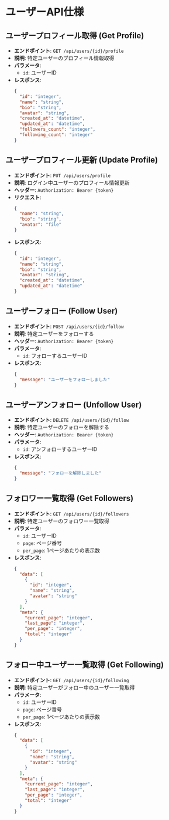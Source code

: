 # ユーザーAPI仕様

## ユーザープロフィール取得 (Get Profile)
- **エンドポイント**: `GET /api/users/{id}/profile`
- **説明**: 特定ユーザーのプロフィール情報取得
- **パラメータ**:
  - `id`: ユーザーID
- **レスポンス**:
  ```json
  {
    "id": "integer",
    "name": "string",
    "bio": "string",
    "avatar": "string",
    "created_at": "datetime",
    "updated_at": "datetime",
    "followers_count": "integer",
    "following_count": "integer"
  }
  ```

## ユーザープロフィール更新 (Update Profile)
- **エンドポイント**: `PUT /api/users/profile`
- **説明**: ログイン中ユーザーのプロフィール情報更新
- **ヘッダー**: `Authorization: Bearer {token}`
- **リクエスト**:
  ```json
  {
    "name": "string",
    "bio": "string",
    "avatar": "file"
  }
  ```
- **レスポンス**:
  ```json
  {
    "id": "integer",
    "name": "string",
    "bio": "string",
    "avatar": "string",
    "created_at": "datetime",
    "updated_at": "datetime"
  }
  ```

## ユーザーフォロー (Follow User)
- **エンドポイント**: `POST /api/users/{id}/follow`
- **説明**: 特定ユーザーをフォローする
- **ヘッダー**: `Authorization: Bearer {token}`
- **パラメータ**:
  - `id`: フォローするユーザーID
- **レスポンス**:
  ```json
  {
    "message": "ユーザーをフォローしました"
  }
  ```

## ユーザーアンフォロー (Unfollow User)
- **エンドポイント**: `DELETE /api/users/{id}/follow`
- **説明**: 特定ユーザーのフォローを解除する
- **ヘッダー**: `Authorization: Bearer {token}`
- **パラメータ**:
  - `id`: アンフォローするユーザーID
- **レスポンス**:
  ```json
  {
    "message": "フォローを解除しました"
  }
  ```

## フォロワー一覧取得 (Get Followers)
- **エンドポイント**: `GET /api/users/{id}/followers`
- **説明**: 特定ユーザーのフォロワー一覧取得
- **パラメータ**:
  - `id`: ユーザーID
  - `page`: ページ番号
  - `per_page`: 1ページあたりの表示数
- **レスポンス**:
  ```json
  {
    "data": [
      {
        "id": "integer",
        "name": "string",
        "avatar": "string"
      }
    ],
    "meta": {
      "current_page": "integer",
      "last_page": "integer",
      "per_page": "integer",
      "total": "integer"
    }
  }
  ```

## フォロー中ユーザー一覧取得 (Get Following)
- **エンドポイント**: `GET /api/users/{id}/following`
- **説明**: 特定ユーザーがフォロー中のユーザー一覧取得
- **パラメータ**:
  - `id`: ユーザーID
  - `page`: ページ番号
  - `per_page`: 1ページあたりの表示数
- **レスポンス**:
  ```json
  {
    "data": [
      {
        "id": "integer",
        "name": "string",
        "avatar": "string"
      }
    ],
    "meta": {
      "current_page": "integer",
      "last_page": "integer",
      "per_page": "integer",
      "total": "integer"
    }
  }
  ```